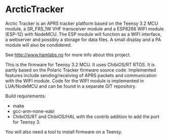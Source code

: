 # ArcticTracker

Arctic Tracker is an APRS tracker platform based on the Teensy 3.2
MCU module, a SR_FRS_1W VHF transceiver module and a ESP8266 WIFI module
(ESP-12) with NodeMCU. The ESP module will function as a WIFI interface, 
a webserver and possibly a storage for data files. A small display
and a PA module will also be condidered. 

See http://www.hamlabs.no for more info about this project. 

This is the firmware for Teensy 3.2 MCU. It uses ChibiOS/RT RTOS. It is partly 
based on the Polaric Tracker firmware source code. Implemented features
include sending/receiving of APRS packets and communication with the
WIFI module. Code for the WIFI module is implemented in LUA/NodeMCU 
and can be found in a separate GIT repository.

Build requirements: 
  * make
  * gcc-arm-none-eabi
  * ChibiOS/RT and ChibiOS/HAL with the contrib addition to add the 
    port for Teensy 3.
    
You will also need a tool to install firmware on a Teensy.
